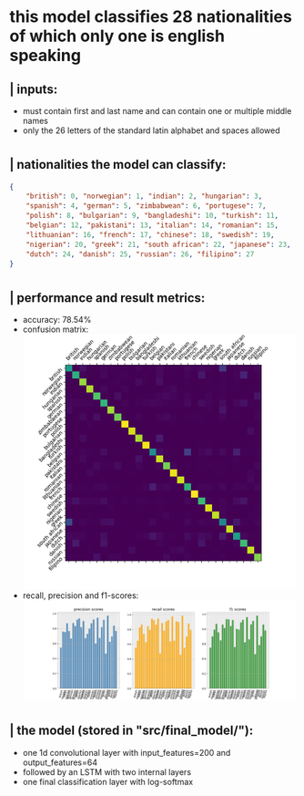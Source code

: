 
# this model classifies 28 nationalities of which only one is english speaking

## | inputs:
 - must contain first and last name and can contain one or multiple middle names
 - only the 26 letters of the standard latin alphabet and spaces allowed

#

## | nationalities the model can classify:
```json
{
    "british": 0, "norwegian": 1, "indian": 2, "hungarian": 3,
    "spanish": 4, "german": 5, "zimbabwean": 6, "portugese": 7,
    "polish": 8, "bulgarian": 9, "bangladeshi": 10, "turkish": 11,
    "belgian": 12, "pakistani": 13, "italian": 14, "romanian": 15,
    "lithuanian": 16, "french": 17, "chinese": 18, "swedish": 19,
    "nigerian": 20, "greek": 21, "south african": 22, "japanese": 23,
    "dutch": 24, "danish": 25, "russian": 26, "filipino": 27
}
```

#

## | performance and result metrics:
 - accuracy: 78.54%
 - confusion matrix: <br/> ![confusion_matrix](figures/confusion_matrix.png)
 - recall, precision and f1-scores: <br/> ![confusion_matrix](figures/scores.png)

#

## | the model (stored in "src/final_model/"):
 - one 1d convolutional layer with input_features=200 and output_features=64 
 - followed by an LSTM with two internal layers
 - one final classification layer with log-softmax


